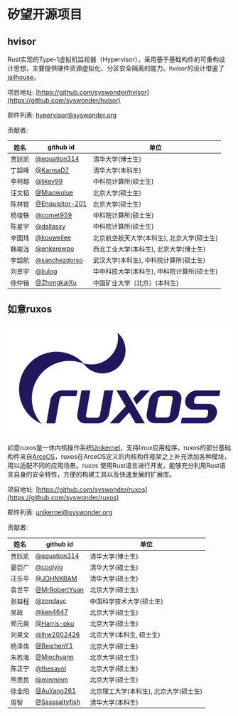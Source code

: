 # 矽望开源项目

## hvisor

Rust实现的Type-1虚拟机监视器（Hypervisor），采用基于基础构件的可重构设计思想，主要提供硬件资源虚拟化、分区安全隔离的能力。hvisor的设计借鉴了[jailhouse](https://github.com/siemens/jailhouse)。

<i class="fa-brands fa-github"></i> 项目地址: [https://github.com/syswonder/hvisor](https://github.com/syswonder/hvisor) 

<i class="fa-solid fa-envelopes-bulk"></i> 邮件列表: [hypervisor@syswonder.org](https://maillist.syswonder.org/mailman3/lists/hypervisor.syswonder.org/)

<i class="fa-solid fa-users-gear"></i> 贡献者:

|姓名|github id|单位|
|----|---------|----|
|贾跃凯|[@equation314](https://github.com/equation314)|清华大学(博士生)|
|丁韶峰|[@KarmaD7](https://github.com/KarmaD7)|清华大学(本科生)|
|李柯越|[@likey99](https://github.com/likey99)|中科院计算所(硕士生)|
|汪文韬|[@Miaowulue](https://github.com/Miaowulue)|北京大学(硕士生)|
|陈林锟|[@Enquisitor-201](https://github.com/Inquisitor-201)|北京大学(硕士生)|
|杨竣轶|[@comet959](https://github.com/comet959)|中科院计算所(硕士生)|
|陈星宇|[@dallasxy](https://github.com/dallasxy)|中科院计算所(硕士生)|
|李国玮|[@kouweilee](https://github.com/kouweilee)|北京航空航天大学(本科生), 北京大学(硕士生)|
|韩喻泷|[@enkerewpo](https://github.com/enkerewpo)|西北工业大学(本科生), 北京大学(博士生)|
|李韶航|[@sanchezdorso](https://github.com/sanchezdorso)|武汉大学(本科生), 中科院计算所(硕士生)|
|刘景宇|[@liulog](https://github.com/liulog)|华中科技大学(本科生),  中科院计算所(硕士生)|
|徐仲锴|[@ZhongkaiXu](https://github.com/ZhongkaiXu)|中国矿业大学（北京）(本科生)|


## 如意ruxos

![](_media/ruxos-logo.svg)

如意ruxos是一体内核操作系统[Unikernel](https://en.wikipedia.org/wiki/Unikernel)，支持linux应用程序。ruxos的部分基础构件来自[ArceOS](https://github.com/rcore-os/arceos)，ruxos在ArceOS定义的内核构件框架之上补充添加各种模块，用以适配不同的应用场景。ruxos 使用Rust语言进行开发，能够充分利用Rust语言自身的安全特性，方便的构建工具以及快速发展的扩展库。

<i class="fa-brands fa-github"></i> 项目地址: [https://github.com/syswonder/ruxos](https://github.com/syswonder/ruxos) 

<i class="fa-solid fa-envelopes-bulk"></i> 邮件列表: [unikernel@syswonder.org](https://maillist.syswonder.org/mailman3/lists/unikernel.syswonder.org/)

<i class="fa-solid fa-users-gear"></i> 贡献者:

|姓名|github id|单位|
|----|---------|----|
|贾跃凯|[@equation314](https://github.com/equation314)|清华大学(博士生)|
|晏巨广|[@coolyjg](https://github.com/coolyjg)|清华大学(硕士生)|
|汪乐平|[@JOHNKRAM](https://github.com/JOHNKRAM)|清华大学(硕士生)|
|袁世平|[@MrRobertYuan](https://github.com/MrRobertYuan)|北京大学(硕士生)|
|张益程|[@zondayc](https://github.com/zondayc)|中国科学技术大学(硕士生)|
|吴政|[@ken4647](https://github.com/ken4647)|北京大学(硕士生)|
|郑元昊|[@Harris-pku](https://github.com/Harris-pku)|北京大学(硕士生)|
|刘昊文|[@lhw2002426](https://github.com/lhw2002426)|北京大学(本科生, 硕士生)|
|杨泽伟|[@BeichenY1](https://github.com/BeichenY1)|北京大学(硕士生)|
|朱若海|[@Miochyann](https://github.com/Miochyann)|北京大学(硕士生)|
|陈正宁|[@thesayol](https://github.com/thesayol)|北京大学(硕士生)|
|熊思民|[@minminm](https://github.com/minminm)|北京大学(硕士生)|
|徐金阳|[@AuYang261](https://github.com/AuYang261)|北京理工大学(本科生), 北京大学(硕士生)|
|周智|[@Sssssaltyfish](https://github.com/Sssssaltyfish)|清华大学(本科生)|

